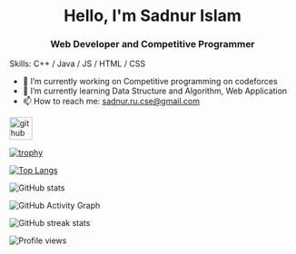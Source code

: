 <h1 align="center"> Hello, I'm Sadnur Islam</h1>
<h3 align ="center"> Web Developer and Competitive Programmer</h3>


Skills: C++ / Java / JS / HTML / CSS

- 🔭 I’m currently working on Competitive programming on codeforces 
- 🌱 I’m currently learning Data Structure and Algorithm, Web Application 
- 📫 How to reach me: sadnur.ru.cse@gmail.com 


[<img src='https://cdn.jsdelivr.net/npm/simple-icons@3.0.1/icons/github.svg' alt='github' height='40'>](https://github.com/SadnurIslam)  

[![trophy](https://github-profile-trophy.vercel.app/?username=SadnurIslam)](https://github.com/ryo-ma/github-profile-trophy)

[![Top Langs](https://github-readme-stats.vercel.app/api/top-langs/?username=SadnurIslam)](https://github.com/anuraghazra/github-readme-stats)

![GitHub stats](https://github-readme-stats.vercel.app/api?username=SadnurIslam&show_icons=true&count_private=true)  

![GitHub Activity Graph](https://activity-graph.herokuapp.com/graph?username=SadnurIslam)  

![GitHub streak stats](https://streak-stats.demolab.com/?user=SadnurIslam)  

![Profile views](https://gpvc.arturio.dev/SadnurIslam)  
